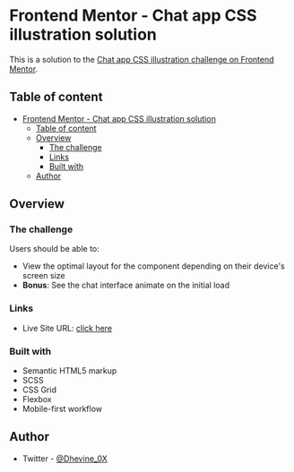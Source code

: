 # Frontend Mentor - Chat app CSS illustration solution

This is a solution to the [Chat app CSS illustration challenge on Frontend Mentor](https://www.frontendmentor.io/challenges/chat-app-css-illustration-O5auMkFqY).

## Table of content

- [Frontend Mentor - Chat app CSS illustration solution](#frontend-mentor---chat-app-css-illustration-solution)
  - [Table of content](#table-of-content)
  - [Overview](#overview)
    - [The challenge](#the-challenge)
    - [Links](#links)
    - [Built with](#built-with)
  - [Author](#author)

## Overview

### The challenge

Users should be able to:

- View the optimal layout for the component depending on their device's screen size
- **Bonus**: See the chat interface animate on the initial load

### Links

- Live Site URL: [click here](https://chat-app-illustration-landing-page.netlify.app/)

### Built with

- Semantic HTML5 markup
- SCSS
- CSS Grid
- Flexbox
- Mobile-first workflow

## Author

- Twitter - [@Dhevine_0X](https://www.twitter.com/Dhevine_0X)

